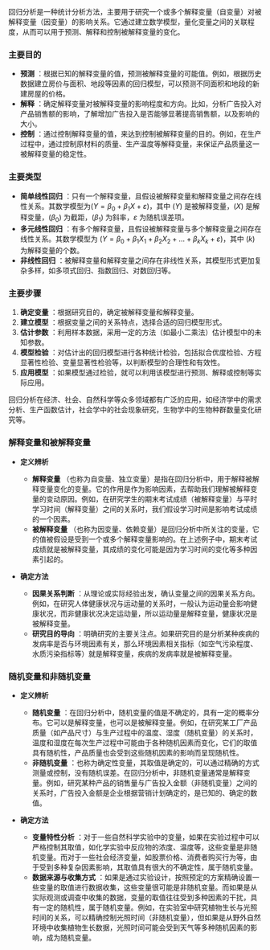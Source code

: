 回归分析是一种统计分析方法，主要用于研究一个或多个解释变量（自变量）对被解释变量（因变量）的影响关系。它通过建立数学模型，量化变量之间的关联程度，从而可以用于预测、解释和控制被解释变量的变化。

### 主要目的

  * **预测** ：根据已知的解释变量的值，预测被解释变量的可能值。例如，根据历史数据建立房价与面积、地段等因素的回归模型，可以预测不同面积和地段的新建房屋的价格。
  * **解释** ：确定解释变量对被解释变量的影响程度和方向。比如，分析广告投入对产品销售额的影响，了解增加广告投入是否能够显著提高销售额，以及影响的大小。
  * **控制** ：通过控制解释变量的值，来达到控制被解释变量的目的。例如，在生产过程中，通过控制原材料的质量、生产温度等解释变量，来保证产品质量这一被解释变量的稳定性。

### 主要类型

  * **简单线性回归** ：只有一个解释变量，且假设被解释变量和解释变量之间存在线性关系。其数学模型为$(Y = β_0 + β_1 X + ε)$，其中 $(Y)$ 是被解释变量，$(X)$ 是解释变量，$(β_0)$ 为截距，$(β_1)$ 为斜率，$ε$ 为随机误差项。
  * **多元线性回归** ：有多个解释变量，且假设被解释变量与多个解释变量之间存在线性关系。其数学模型为 $(Y = β_0 + β_1 X_1 + β_2 X_2 +…+ β_k X_k + ε)$，其中 $(k)$ 为解释变量的个数。
  * **非线性回归** ：被解释变量和解释变量之间存在非线性关系，其模型形式更加复杂多样，如多项式回归、指数回归、对数回归等。

### 主要步骤

  1. **确定变量** ：根据研究目的，确定被解释变量和解释变量。
  2. **建立模型** ：根据变量之间的关系特点，选择合适的回归模型形式。
  3. **估计参数** ：利用样本数据，采用一定的方法（如最小二乘法）估计模型中的未知参数。
  4. **模型检验** ：对估计出的回归模型进行各种统计检验，包括拟合优度检验、方程显著性检验、变量显著性检验等，以判断模型的合理性和有效性。
  5. **应用模型** ：如果模型通过检验，就可以利用该模型进行预测、解释或控制等实际应用。

回归分析在经济、社会、自然科学等众多领域都有广泛的应用，如经济学中的需求分析、生产函数估计，社会学中的社会现象研究，生物学中的生物种群数量变化研究等。

### **解释变量和被解释变量**
 * **定义辨析**
   * **解释变量** （也称为自变量、独立变量）是指在回归分析中，用于解释被解释变量变化的变量。它的作用是作为影响因素，去帮助我们理解被解释变量的变动原因。例如，在研究学生的期末考试成绩（被解释变量）与平时学习时间（解释变量）之间的关系时，我们假设学习时间是影响考试成绩的一个因素。
   * **被解释变量** （也称为因变量、依赖变量）是回归分析中所关注的变量，它的值被假设是受到一个或多个解释变量影响的。在上述例子中，期末考试成绩就是被解释变量，其成绩的变化可能是因为学习时间的变化等多种因素引起的。

 * **确定方法**
   * **因果关系判断** ：从理论或实际经验出发，确认变量之间的因果关系方向。例如，在研究人体健康状况与运动量的关系时，一般认为运动量会影响健康状况，而非健康状况决定运动量，所以运动量是解释变量，健康状况是被解释变量。
   * **研究目的导向** ：明确研究的主要关注点。如果研究目的是分析某种疾病的发病率是否与环境因素有关，那么环境因素相关指标（如空气污染程度、水质污染指标等）就是解释变量，疾病的发病率就是被解释变量。


### **随机变量和非随机变量**
 * **定义辨析**
   * **随机变量** ：在回归分析中，随机变量的值是不确定的，具有一定的概率分布。它可以是解释变量，也可以是被解释变量。例如，在研究某工厂产品质量（如产品尺寸）与生产过程中的温度、湿度（随机变量）的关系时，温度和湿度在每次生产过程中可能由于各种随机因素而变化，它们的取值具有随机性，产品质量也会受到这些随机因素的影响而呈现随机性。
   * **非随机变量** ：也称为确定性变量，其取值是确定的，可以通过精确的方式测量或控制，没有随机误差。在回归分析中，非随机变量通常是解释变量。例如，研究某种产品的销售量与广告投入金额（非随机变量）之间的关系时，广告投入金额是企业根据营销计划确定的，是已知的、确定的数值。

 * **确定方法**
   * **变量特性分析** ：对于一些自然科学实验中的变量，如果在实验过程中可以严格控制其取值，如化学实验中反应物的浓度、温度等，这些变量是非随机变量。而对于一些社会经济变量，如股票价格、消费者购买行为等，由于受到多种复杂因素影响，其取值具有很大的不确定性，属于随机变量。
   * **数据来源与收集方式** ：如果是通过实验设计，按照预定的方案精确设置一些变量的取值进行数据收集，这些变量很可能是非随机变量。而如果是从实际观测或调查中收集的数据，变量的取值往往受到多种因素的干扰，具有一定的随机性，属于随机变量。例如，在实验室中研究植物生长与光照时间的关系，可以精确控制光照时间（非随机变量），但如果是从野外自然环境中收集植物生长数据，光照时间可能会受到天气等多种随机因素的影响，成为随机变量。
